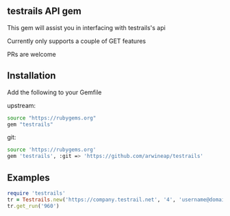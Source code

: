 ## testrails API gem
This gem will assist you in interfacing with testrails's api

Currently only supports a couple of GET features

PRs are welcome


## Installation
Add the following to your Gemfile

upstream:
```bash
source "https://rubygems.org"
gem "testrails"
```

git:
```bash
source 'https://rubygems.org'
gem 'testrails', :git => 'https://github.com/arwineap/testrails'
```


## Examples
```ruby
require 'testrails'
tr = Testrails.new('https://company.testrail.net', '4', 'username@domain.com', 'hunter123')
tr.get_run('960')
```
